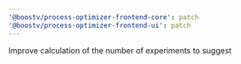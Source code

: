 ```yaml
---
'@boostv/process-optimizer-frontend-core': patch
'@boostv/process-optimizer-frontend-ui': patch
---
```


Improve calculation of the number of experiments to suggest
